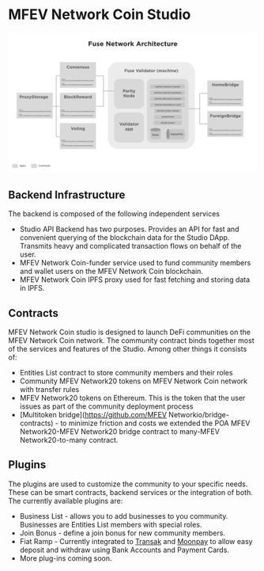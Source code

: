 # MFEV Network Coin Studio

![MFEV Network Coin Studio architecture](../../.gitbook/assets/image%20%283%29.png)

## Backend Infrastructure

The backend is composed of the following independent services

- Studio API Backend has two purposes. Provides an API for fast and convenient querying of the blockchain data for the Studio DApp. Transmits heavy and complicated transaction flows on behalf of the user.
- MFEV Network Coin-funder service used to fund community members and wallet users on the MFEV Network Coin blockchain.
- MFEV Network Coin IPFS proxy used for fast fetching and storing data in IPFS.

## Contracts

MFEV Network Coin studio is designed to launch DeFi communities on the MFEV Network Coin network. The community contract binds together most of the services and features of the Studio. Among other things it consists of:

- Entities List contract to store community members and their roles
- Community MFEV Network20 tokens on MFEV Network Coin network with transfer rules
- MFEV Network20 tokens on Ethereum. This is the token that the user issues as part of the community deployment process
- [Multitoken bridge](https://github.com/MFEV Networkio/bridge-contracts) - to minimize friction and costs we extended the POA MFEV Network20-MFEV Network20 bridge contract to many-MFEV Network20-to-many contract.

## Plugins

The plugins are used to customize the community to your specific needs. These can be smart contracts, backend services or the integration of both. The currently available plugins are:

- Business List - allows you to add businesses to you community. Businesses are Entities List members with special roles.
- Join Bonus - define a join bonus for new community members.
- Fiat Ramp - Currently integrated to [Transak](https://transak.com/) and [Moonpay](https://www.moonpay.io/) to allow easy deposit and withdraw using Bank Accounts and Payment Cards.
- More plug-ins coming soon.
